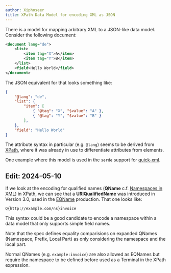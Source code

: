 ```yaml
---
author: Xiphoseer
title: XPath Data Model for encoding XML as JSON
---
```


There is a model for mapping arbitrary XML to a JSON-like data model.
Consider the following document:

```xml
<document lang="de">
    <list>
        <item tag="X">A</item>
        <item tag="Y">B</item>
    </list>
    <field>Hello World</field>
</document>
```

The JSON equivalent for that looks something like:

```json
{
    "@lang": "de",
    "list": {
        "item": [
            { "@tag": "X", "$value": "A" },
            { "@tag": "Y", "$value": "B" }
        ],
    },
    "field": "Hello World"
}
```

The attribute syntax in particular (e.g. `@lang`) seems to be derived
from [XPath], where it was already in use to differentiate attributes
from elements.

One example where this model is used in the `serde` support for [quick-xml].

## Edit: 2024-05-10

If we look at the encoding for qualified names (**QName** c.f. [Namespaces in XML]) in XPath,
we can see that a **URIQualifiedName** was introduced in Version 3.0, used in the [EQName]
production. That one looks like:

```
Q{http://example.com/ns}invoice
```

This syntax could be a good candidate to encode a namespace within a
data model that only supports simple field names.

Note that the spec defines equality comparisions on expanded QNames (Namespace, Prefix, Local Part)
as only considering the namespace and the local part.

Normal QNames (e.g. `example:invoice`) are also allowed as EQNames but require the namespace to be
defined before used as a Terminal in the XPath expression.

[quick-xml]: https://crates.io/crates/quick-xml
[XPath]: https://www.w3.org/TR/xpath
[XPath 3.1]: https://www.w3.org/TR/xpath-31/#terminal-symbols
[EQName]: https://www.w3.org/TR/xpath-31/#doc-xpath31-EQName
[Namespaces in XML]: https://www.w3.org/TR/xml-names
